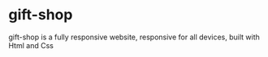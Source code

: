 # gift-shop
gift-shop is a fully responsive website, responsive for all devices, built with Html and Css
